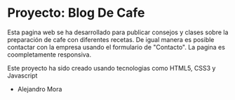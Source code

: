 # Proyecto: Blog De Cafe
Esta pagina web se ha desarrollado para publicar consejos y clases sobre la preparación de cafe con diferentes recetas. De igual manera es posible contactar con la empresa usando el formulario de "Contacto". La pagina es coompletamente responsiva.

Este proyecto ha sido creado usando tecnologias como HTML5, CSS3 y Javascript

- Alejandro Mora
